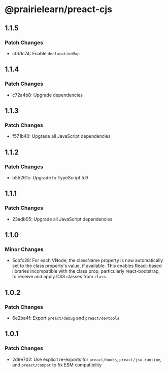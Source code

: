 # @prairielearn/preact-cjs

## 1.1.5

### Patch Changes

- c0b1c74: Enable `declarationMap`

## 1.1.4

### Patch Changes

- c72a4b8: Upgrade dependencies

## 1.1.3

### Patch Changes

- f571b40: Upgrade all JavaScript dependencies

## 1.1.2

### Patch Changes

- b55261c: Upgrade to TypeScript 5.9

## 1.1.1

### Patch Changes

- 23adb05: Upgrade all JavaScript dependencies

## 1.1.0

### Minor Changes

- 5cbfc28: For each VNode, the className property is now automatically set to the class property's value, if available. This enables React-based libraries incompatible with the class prop, particularly react-bootstrap, to receive and apply CSS classes from `class`.

## 1.0.2

### Patch Changes

- 6e2ba4f: Export `preact/debug` and `preact/devtools`

## 1.0.1

### Patch Changes

- 2d9e702: Use explicit re-exports for `preact/hooks`, `preact/jsx-runtime`, and `preact/compat` to fix ESM compatibility
